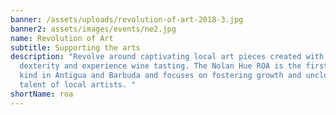 ```yaml
---
banner: /assets/uploads/revolution-of-art-2018-3.jpg
banner2: assets/images/events/ne2.jpg
name: Revolution of Art
subtitle: Supporting the arts
description: "Revolve around captivating local art pieces created with amazing
  dexterity and experience wine tasting. The Nolan Hue ROA is the first of its
  kind in Antigua and Barbuda and focuses on fostering growth and uncloaking the
  talent of local artists. "
shortName: roa
---
```

